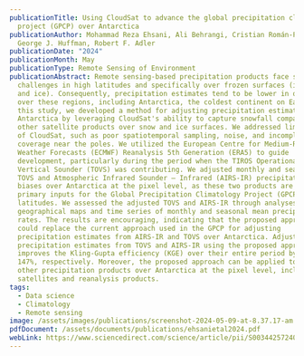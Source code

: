 ```yaml
---
publicationTitle: Using CloudSat to advance the global precipitation climatology
  project (GPCP) over Antarctica
publicationAuthor: Mohammad Reza Ehsani, Ali Behrangi, Cristian Román-Palacios,
  George J. Huffman, Robert F. Adler
publicationDate: "2024"
publicationMonth: May
publicationType: Remote Sensing of Environment
publicationAbstract: Remote sensing-based precipitation products face several
  challenges in high latitudes and specifically over frozen surfaces (i.e., snow
  and ice). Consequently, precipitation estimates tend to be lower in quality
  over these regions, including Antarctica, the coldest continent on Earth. In
  this study, we developed a method for adjusting precipitation estimates over
  Antarctica by leveraging CloudSat's ability to capture snowfall compared to
  other satellite products over snow and ice surfaces. We addressed limitations
  of CloudSat, such as poor spatiotemporal sampling, noise, and incomplete
  coverage near the poles. We utilized the European Centre for Medium-Range
  Weather Forecasts (ECMWF) Reanalysis 5th Generation (ERA5) to guide
  development, particularly during the period when the TIROS Operational
  Vertical Sounder (TOVS) was contributing. We adjusted monthly and seasonal
  TOVS and Atmospheric Infrared Sounder – Infrared (AIRS-IR) precipitation
  biases over Antarctica at the pixel level, as these two products are the
  primary inputs for the Global Precipitation Climatology Project (GPCP) in high
  latitudes. We assessed the adjusted TOVS and AIRS-IR through analyses of
  geographical maps and time series of monthly and seasonal mean precipitation
  rates. The results are encouraging, indicating that the proposed approach
  could replace the current approach used in the GPCP for adjusting
  precipitation estimates from AIRS-IR and TOVS over Antarctica. Adjusting
  precipitation estimates from TOVS and AIRS-IR using the proposed approach
  improves the Kling-Gupta efficiency (KGE) over their entire period by 162% and
  147%, respectively. Moreover, the proposed approach can be applied to adjust
  other precipitation products over Antarctica at the pixel level, including
  satellites and reanalysis products.
tags:
  - Data science
  - Climatology
  - Remote sensing
image: /assets/images/publications/screenshot-2024-05-09-at-8.37.17-am.png
pdfDocument: /assets/documents/publications/ehsanietal2024.pdf
webLink: https://www.sciencedirect.com/science/article/pii/S0034425724002177
---
```

